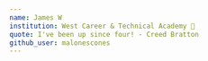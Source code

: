 ```yaml
---
name: James W
institution: West Career & Technical Academy 🚩
quote: I've been up since four! - Creed Bratton 
github_user: malonescones
---
```

